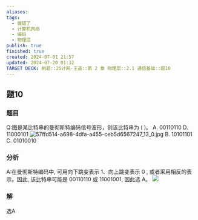 ```yaml
---
aliases: 
tags:
  - 做错了
  - 计算机网络
  - 编码
  - 物理层
publish: true
finished: true
created: 2024-07-01 21:57
updated: 2024-07-20 01:32
TARGET DECK: 刷题::25计网-王道::第 2 章 物理层::2.1 通信基础::题10
---
```


## 题10
### 题目
Q:图是某比特串的曼彻斯特编码信号波形，则该比特串为 ( )。
A. 00110110 D. 11000101
![57ffd514-a698-4dfa-a455-ceb5d6567247_13_0.jpg](https://img.hwenyi.tech/202406021136358.webp)
B. 10101101 C. 01010010
### 分析
A:在曼彻斯特编码中, 可用向下跳变表示 1、向上跳变表示 0 , 或者采用相反的表示。因此,  该比特串可能是 00110110 或 11001001, 因此选 A。
![](https://img.hwenyi.tech/202407200132592.webp)
### 解
选A
